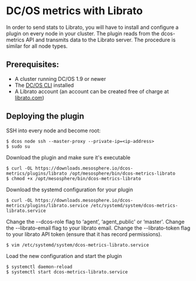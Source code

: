 # DC/OS metrics with Librato

In order to send stats to Librato, you will have to install and configure a plugin on every node in your cluster. The
plugin reads from the dcos-metrics API and transmits data to the Librato server. The procedure is similar for all node
types. 

## Prerequisites:

* A cluster running DC/OS 1.9 or newer
* The [DC/OS CLI][docs-dcos-cli] installed
* A Librato account (an account can be created free of charge at [librato.com][librato])

## Deploying the plugin

SSH into every node and become root:
```
$ dcos node ssh --master-proxy --private-ip=<ip-address>
$ sudo su
```

Download the plugin and make sure it's executable
```
$ curl -OL https://downloads.mesosphere.io/dcos-metrics/plugins/librato /opt/mesosphere/bin/dcos-metrics-librato
$ chmod +x /opt/mesosphere/bin/dcos-metrics-librato
```

Download the systemd configuration for your plugin
```
$ curl -OL https://downloads.mesosphere.io/dcos-metrics/plugins/librato.service /etc/systemd/system/dcos-metrics-librato.service
```

Change the --dcos-role flag to ‘agent’, ‘agent_public' or ‘master'.
Change the --librato-email flag to your librato email.
Change the --librato-token flag to your librato API token (ensure that it has record permissions).
```
$ vim /etc/systemd/system/dcos-metrics-librato.service
```

Load the new configuration and start the plugin
```
$ systemctl daemon-reload
$ systemctl start dcos-metrics-librato.service
```


[docs-dcos-cli]: https://docs.mesosphere.com/latest/cli/
[librato]: https://librato.com

